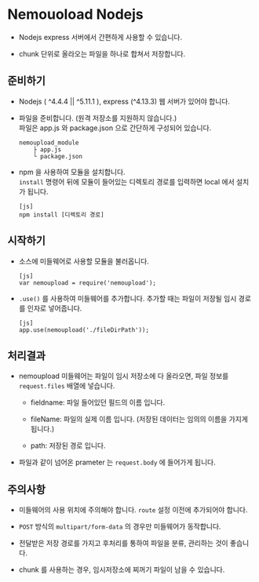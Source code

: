 <span id="main"></span>
# Nemouoload Nodejs

- Nodejs express 서버에서 간편하게 사용할 수 있습니다.

- chunk 단위로 올라오는 파일을 하나로 합쳐서 저장합니다.

<span id="ready"></span>
## 준비하기

-  Nodejs ( ^4.4.4 || ^5.11.1  ), express (^4.13.3) 웹 서버가 있어야 합니다.

- 파일을 준비합니다. (원격 저장소를 지원하지 않습니다.)  
    파일은 app.js 와 package.json 으로 간단하게 구성되어 있습니다.

    ```
    nemoupload_module
        ├ app.js
        └ package.json
    ```

- npm 을 사용하여 모듈을 설치합니다.  
    ` install ` 명령어 뒤에 모듈이 들어있는 디렉토리 경로를 입력하면 local 에서 설치가 됩니다.

    ```
    [js]
    npm install [디렉토리 경로]
    ```

<span id="start"></span>
## 시작하기

- 소스에 미들웨어로 사용할 모듈을 불러옵니다.

    ```
    [js]
    var nemoupload = require('nemoupload');
    ```

- ` .use() ` 를 사용하여 미들웨어를 추가합니다. 추가할 때는 파일이 저장될 임시 경로를 인자로 넣어줍니다.

    ```
    [js]
    app.use(nemoupload('./fileDirPath'));
    ```

<span id="result"></span>
## 처리결과

- nemoupload 미들웨어는 파일이 임시 저장소에 다 올라오면, 파일 정보를 ` request.files ` 배열에 넣습니다.

    - fieldname: 파일 들어있던 필드의 이름 입니다.

    - fileName: 파일의 실제 이름 입니다. (저장된 데이터는 임의의 이름을 가지게 됩니다.)

    - path: 저장된 경로 입니다.

- 파일과 같이 넘어온 prameter 는 ` request.body ` 에 들어가게 됩니다.

<span id="attention"></span>
## 주의사항

- 미들웨어의 사용 위치에 주의해야 합니다. ` route ` 설정 이전에 추가되어야 합니다.

- ` POST ` 방식의 ` multipart/form-data ` 의 경우만 미들웨어가 동작합니다.

- 전달받은 저장 경로를 가지고 후처리를 통하여 파일을 분류, 관리하는 것이 좋습니다.

- chunk 를 사용하는 경우, 임시저장소에 찌꺼기 파일이 남을 수 있습니다.